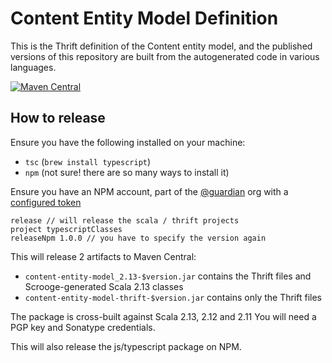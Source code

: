 # Content Entity Model Definition

This is the Thrift definition of the Content entity model, and the published
versions of this repository are built from the autogenerated code in various
languages.

[![Maven Central](https://maven-badges.herokuapp.com/maven-central/com.gu/content-entity-model-thrift/badge.svg)](https://maven-badges.herokuapp.com/maven-central/com.gu/content-entity-model-thrift)

## How to release

Ensure you have the following installed on your machine:
 - `tsc` (`brew install typescript`)
 - `npm` (not sure! there are so many ways to install it)
 
Ensure you have an NPM account, part of the [@guardian](https://www.npmjs.com/org/guardian) org with a [configured token](https://docs.npmjs.com/creating-and-viewing-authentication-tokens)

```sbtshell
release // will release the scala / thrift projects
project typescriptClasses
releaseNpm 1.0.0 // you have to specify the version again
```

This will release 2 artifacts to Maven Central:

* `content-entity-model_2.13-$version.jar` contains the Thrift files and Scrooge-generated Scala 2.13 classes
* `content-entity-model-thrift-$version.jar` contains only the Thrift files

The package is cross-built against Scala 2.13, 2.12 and 2.11
You will need a PGP key and Sonatype credentials.  

This will also release the js/typescript package on NPM.
